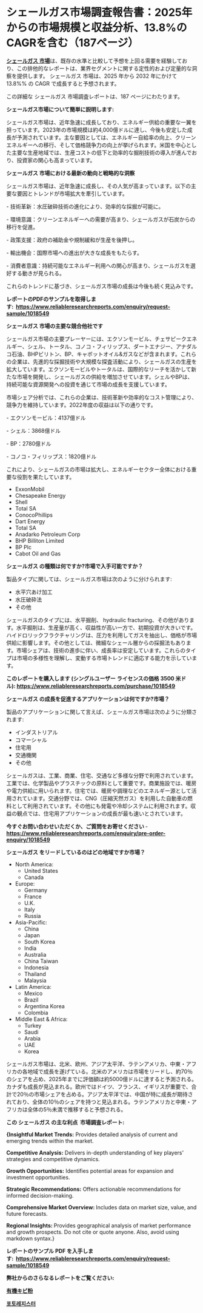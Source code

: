 <p><h1>シェールガス市場調査報告書：2025年からの市場規模と収益分析、13.8%のCAGRを含む（187ページ）</h1></p><p data-sourcepos="1:1-1:157"><strong><a href="https://www.reliableresearchreports.com/shale-gas-r1018549?utm_campaign=107&utm_medium=36&utm_source=Github&utm_content=ia&utm_term=24022025&utm_id=shale-gas">シェールガス 市場</a></strong>は、既存の水準と比較して予想を上回る需要を経験しており、この排他的なレポートは、業界セグメントに関する定性的および定量的な洞察を提供します。 シェールガス 市場は、2025 年から 2032 年にかけて 13.8%% の CAGR で成長すると予想されます。</p>
<p data-sourcepos="3:1-3:50">この詳細な シェールガス 市場調査レポートは、187 ページにわたります。</p>
<p><strong>シェールガス市場について簡単に説明します:</strong></p>
<p><p>シェールガス市場は、近年急速に成長しており、エネルギー供給の重要な一翼を担っています。2023年の市場規模は約4,000億ドルに達し、今後も安定した成長が予測されています。主な要因としては、エネルギー自給率の向上、クリーンエネルギーへの移行、そして価格競争力の向上が挙げられます。米国を中心とした主要な生産地域では、生産コストの低下と効率的な掘削技術の導入が進んでおり、投資家の関心も高まっています。</p></p>
<p><strong>シェールガス 市場における最新の動向と戦略的な洞察</strong></p>
<p><p>シェールガス市場は、近年急速に成長し、その人気が高まっています。以下の主要な要因とトレンドが市場拡大を牽引しています。</p><p>- 技術革新：水圧破砕技術の進化により、効率的な採掘が可能に。</p><p>- 環境意識：クリーンエネルギーへの需要が高まり、シェールガスが石炭からの移行を促進。</p><p>- 政策支援：政府の補助金や規制緩和が生産を後押し。</p><p>- 輸出機会：国際市場への進出が大きな成長をもたらす。</p><p>- 消費者意識：持続可能なエネルギー利用への関心が高まり、シェールガスを選好する動きが見られる。</p><p>これらのトレンドに基づき、シェールガス市場の成長は今後も続く見込みです。</p></p>
<p><strong>レポートのPDFのサンプルを取得します</strong><strong>:&nbsp;&nbsp;<a href="https://www.reliableresearchreports.com/enquiry/request-sample/1018549?utm_campaign=107&utm_medium=36&utm_source=Github&utm_content=ia&utm_term=24022025&utm_id=shale-gas">https://www.reliableresearchreports.com/enquiry/request-sample/1018549</a></strong></p>
<p><strong>シェールガス 市場の主要な競合他社です</strong></p>
<p><p>シェールガス市場の主要プレーヤーには、エクソンモービル、チェサピークエネルギー、シェル、トータル、コノコ・フィリップス、ダートエナジー、アナダルコ石油、BHPビリトン、BP、キャボットオイル&ガスなどが含まれます。これらの企業は、先進的な採掘技術や大規模な探査活動により、シェールガスの生産を拡大しています。エクソンモービルやトータルは、国際的なリーチを活かして新たな市場を開発し、シェールガスの供給を増加させています。シェルやBPは、持続可能な資源開発への投資を通じて市場の成長を支援しています。</p><p>市場シェア分析では、これらの企業は、技術革新や効率的なコスト管理により、競争力を維持しています。2022年度の収益は以下の通りです。</p><p>- エクソンモービル：4137億ドル</p><p>- シェル：3868億ドル</p><p>- BP：2780億ドル</p><p>- コノコ・フィリップス：1820億ドル</p><p>これにより、シェールガスの市場は拡大し、エネルギーセクター全体における重要な役割を果たしています。</p></p>
<p><ul><li>ExxonMobil</li><li>Chesapeake Energy</li><li>Shell</li><li>Total SA</li><li>ConocoPhillips</li><li>Dart Energy</li><li>Total SA</li><li>Anadarko Petroleum Corp</li><li>BHP Billiton Limited</li><li>BP Plc</li><li>Cabot Oil and Gas</li></ul></p>
<p><strong>シェールガス の種類は何ですか?市場で入手可能ですか？</strong></p>
<p>製品タイプに関しては、シェールガス市場は次のように分けられます:</p>
<p><ul><li>水平穴あけ加工</li><li>水圧破砕法</li><li>その他</li></ul></p>
<p><p>シェールガスのタイプには、水平掘削、 hydraulic fracturing、その他があります。水平掘削は、生産量が高く、収益性が高い一方で、初期投資が大きいです。ハイドロリックフラクチャリングは、圧力を利用してガスを抽出し、価格が市場供給に影響します。その他としては、微細なシェール層からの採掘法もあります。市場シェアは、技術の進歩に伴い、成長率は安定しています。これらのタイプは市場の多様性を理解し、変動する市場トレンドに適応する能力を示しています。</p></p>
<p><strong>このレポートを購入します (シングルユーザー ライセンスの価格 3500 米ドル):&nbsp;<a href="https://www.reliableresearchreports.com/purchase/1018549?utm_campaign=107&utm_medium=36&utm_source=Github&utm_content=ia&utm_term=24022025&utm_id=shale-gas">https://www.reliableresearchreports.com/purchase/1018549</a></strong></p>
<p><strong>シェールガス の成長を促進するアプリケーションは何ですか?市場？</strong></p>
<p>製品のアプリケーションに関して言えば、シェールガス市場は次のように分類されます:</p>
<p><ul><li>インダストリアル</li><li>コマーシャル</li><li>住宅用</li><li>交通機関</li><li>その他</li></ul></p>
<p><p>シェールガスは、工業、商業、住宅、交通など多様な分野で利用されています。工業では、化学製品やプラスチックの原料として重要です。商業施設では、暖房や電力供給に用いられます。住宅では、暖房や調理などのエネルギー源として活用されています。交通分野では、CNG（圧縮天然ガス）を利用した自動車の燃料として利用されています。その他にも発電や冷却システムに利用されます。収益の観点では、住宅用アプリケーションの成長が最も速いとされています。</p></p>
<p><strong>今すぐお問い合わせいただくか、ご質問をお寄せください</strong><strong>&nbsp;</strong>-<strong><a href="https://www.reliableresearchreports.com/enquiry/pre-order-enquiry/1018549?utm_campaign=107&utm_medium=36&utm_source=Github&utm_content=ia&utm_term=24022025&utm_id=shale-gas">https://www.reliableresearchreports.com/enquiry/pre-order-enquiry/1018549</a></strong></p>
<p><strong>シェールガス をリードしているのはどの地域ですか市場？</strong></p>
<p><ul>
    <li>
        North America:
        <ul>
            <li>United States</li>
            <li>Canada</li>
        </ul>
    </li>
    <li>
        Europe:
        <ul>
            <li>Germany</li>
            <li>France</li>
            <li>U.K.</li>
            <li>Italy</li>
            <li>Russia</li>
        </ul>
    </li>
    <li>
        Asia-Pacific:
        <ul>
            <li>China</li>
            <li>Japan</li>
            <li>South Korea</li>
            <li>India</li>
            <li>Australia</li>
            <li>China Taiwan</li>
            <li>Indonesia</li>
            <li>Thailand</li>
            <li>Malaysia</li>
        </ul>
    </li>
    <li>
        Latin America:
        <ul>
            <li>Mexico</li>
            <li>Brazil</li>
            <li>Argentina Korea</li>
            <li>Colombia</li>
        </ul>
    </li>
    <li>
        Middle East & Africa:
        <ul>
            <li>Turkey</li>
            <li>Saudi</li>
            <li>Arabia</li>
            <li>UAE</li>
            <li>Korea</li>
        </ul>
    </li>
    </ul></p>
<p><p>シェールガス市場は、北米、欧州、アジア太平洋、ラテンアメリカ、中東・アフリカの各地域で成長を遂げている。北米のアメリカは市場をリードし、約70％のシェアを占め、2025年までに評価額は約5000億ドルに達すると予測される。カナダも成長が見込まれる。欧州ではドイツ、フランス、イギリスが重要で、合計で20％の市場シェアを占める。アジア太平洋では、中国が特に成長が期待されており、全体の10％のシェアを持つと見込まれる。ラテンアメリカと中東・アフリカは全体の5％未満で推移すると予想される。</p></p>
<p><strong>この シェールガス の主な利点&nbsp; 市場調査レポート:</strong></p>
<p><strong>{Insightful Market Trends:</strong> Provides detailed analysis of current and emerging trends within the market.</p>
<p><strong>Competitive Analysis:</strong> Delivers in-depth understanding of key players' strategies and competitive dynamics.</p>
<p><strong>Growth Opportunities:</strong> Identifies potential areas for expansion and investment opportunities.</p>
<p><strong>Strategic Recommendations:</strong> Offers actionable recommendations for informed decision-making.</p>
<p><strong>Comprehensive Market Overview: </strong>Includes data on market size, value, and future forecasts.</p>
<p><strong>Regional Insights: </strong>Provides geographical analysis of market performance and growth prospects. Do not cite or quote anyone. Also, avoid using markdown syntax.}</p>
<p><strong>レポートのサンプル PDF を入手します:&nbsp;</strong><strong>&nbsp;<a href="https://www.reliableresearchreports.com/enquiry/request-sample/1018549?utm_campaign=107&utm_medium=36&utm_source=Github&utm_content=ia&utm_term=24022025&utm_id=shale-gas">https://www.reliableresearchreports.com/enquiry/request-sample/1018549</a></strong></p>
<p></p>
<p></p>
<p></p>
<p></p>
<p><strong>弊社からのさらなるレポートをご覧ください:</strong></p>
<p><strong><p><a href="https://github.com/mohamedbakry57/Market-Research-Report-List-7/blob/main/656402939320.md?utm_campaign=107&utm_medium=36&utm_source=Github&utm_content=ia&utm_term=24022025&utm_id=shale-gas">有機キビ粉</a></p><p><a href="https://github.com/laholand/Market-Research-Report-List-7/blob/main/954812539887.md?utm_campaign=107&utm_medium=36&utm_source=Github&utm_content=ia&utm_term=24022025&utm_id=shale-gas">포토레지스터</a></p></strong></p>